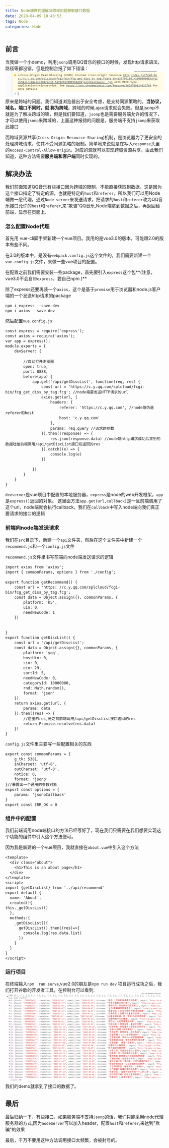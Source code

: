 ```yaml
---
title: Node端做代理解决跨域问题获取接口数据
date: 2020-04-09 10:43:53
tags: Node
categories: Node
---
```

## 前言
当我做一个小demo，利用`jsonp`调用QQ音乐的接口的时候，发现http请求语法，路径等都没错，但是控制台报了如下错误：
![cross.png](Node端做代理解决跨域问题获取接口数据/cross.png)
原来是跨域的问题。我们知道浏览器出于安全考虑，是支持同源策略的。**当协议，域名，端口不同时，就 称为跨域**。跨域的时候,ajax请求就会失败。但是jsonp不就是为了解决跨域的嘛，但是我们要知道，`jsonp`也是需要服务端允许的情况下，才可以使用`jsonp`来跨域的，上面这种报错的问题是，服务端不支持`jsonp`来获取此接口

而跨域资源共享(`Cross-Origin-Resource-Sharing`)机制，是浏览器为了更安全的处理跨域请求，使其不受同源策略的限制。简单地来说就是在写入`response`头里的`Access-Control-Allow-Origin`。对应的源就可以实现跨域资源共享。由此我们知道，这种方法需要**服务端和客户端**同时实现的。

## 解决办法
我们前面知道QQ音乐有些接口因为跨域的限制，不能直接获取到数据。这是因为这个接口指定了特定的源，也就是特定的`host`和`referer`，所以我们可以用Node端做一层代理，通过`Node server`来发送请求，把请求的`host`和`referer`改为QQ音乐接口允许的`host`和`referer`,来“欺骗”QQ音乐,Node端拿到数据之后，再返回给前端，显示在页面上.

### 怎么配置Node代理

首先用 vue-cli脚手架新建一个vue项目。我用的是vue3.0的版本，可能跟2.0的版本有些不同。

在3.0的版本中，是没有`webpack.config.js`这个文件的，我们需要新建一个`vue.config.js`文件，来做一些vue项目的配置。

在配置之前我们需要安装一些package，首先要引入`express`这个包**(注意，vue3.0不会自带`express`，要自己npm )**

除了express还要再装一个`axios`，这个是基于`promise`用于浏览器和node.js客户端的一个发送http请求的package
```
npm i express --save-dev
npm i axios --save-dev
```
然后配置`vue.config.js`
```
const express = require('express');
const axios = require('axios');
var app = express();
module.exports = {
    devServer: {

        //自动打开浏览器
        open: true,
        port: 8888,
        before(app) {
            app.get('/api/getDiscList', function(req, res) {
                const url = 'https://c.y.qq.com/splcloud/fcgi-bin/fcg_get_diss_by_tag.fcg'; //node端要发送HTTP请求的url
                axios.get(url, {
                    headers: {
                        referer: 'https://c.y.qq.com', //node端伪造referer和host
                        host: 'c.y.qq.com'
                    },
                    params: req.query //请求的参数
                }).then((response) => {
                    res.json(response.data) //node端http请求成功后拿到的数据吐给前端调用/api/getDiscList接口后返回的res
                }).catch((e) => {
                    console.log(e)
                })

            })
        }
    }
}
```
`devserver`是vue项目中配置的本地服务器，`express`是node的web开发框架，`app`是`express()`返回的对象。
这里面方法`app.get(url,callback)`是一旦前端调用了这个url，node端就会执行callback，我们在`callback`中写入node端向我们真正要请求的接口的逻辑

### 前端向node端发送请求
我们在`src`目录下，新建一个`api`文件夹，然后在这个文件夹中新建一个`recommend.js`和一个`config.js`文件  

`recommend.js`文件里书写前端向node端发送请求的逻辑
```
import axios from 'axios';
import { commonParams, options } from './config';

export function getRecommend() {
    const url = 'https: //c.y.qq.com/splcloud/fcgi-bin/fcg_get_diss_by_tag.fcg';
    const data = Object.assign({}, commonParams, {
        platform: 'h5',
        uin: 0,
        needNewCode: 1
    })


}
export function getDiscList() {
    const url = '/api/getDiscList';
    const data = Object.assign({}, commonParams, {
        platform: 'yqq',
        hostUin: 0,
        sin: 0,
        ein: 29,
        sortId: 5,
        needNewCode: 0,
        categoryId: 10000000,
        rnd: Math.random(),
        format: 'json'
    })
    return axios.get(url, {
        params: data
    }).then((res) => {
        //这里的res,是之前前端调用/api/getDiscList接口返回的res
        return Promise.resolve(res.data)
    })
}
```
`config.js`文件里主要写一些配置相关的东西
```
export const commonParams = {
    g_tk: 5381,
    inCharset: 'utf-8',
    outCharset: 'utf-8',
    notice: 0,
    format: 'jsonp'
}//暴露出一个通用的参数对象
export const options = {
    params: 'jsonpCallback'
}
export const ERR_OK = 0
```

### 组件中的配置
我们前端调用node端接口的方法已经写好了，现在我们只需要在我们想要实现这个功能的组件中引入这个方法便可。

因为我是新建的一个vue项目，我就直接在`about.vue`中引入这个方法
```
<template>
  <div class="about">
    <h1>This is an about page</h1>
  </div>
</template>
<script>
import {getDiscList} from '../api/recommend'
export default {
  name: 'About',
  created(){
this._getDiscList()
  },
  methods:{
    _getDiscList(){
      getDiscList().then((res)=>{
        console.log(res.data.list)
      })
    }
  }
}
</script>

```
### 运行项目
在终端输入`npm  run serve`,vue2.0的朋友是`npm run dev`
项目运行成功之后，我们打开谷歌的开发者工具，在控制台可以看到:
![result.png](Node端做代理解决跨域问题获取接口数据/result.png)
我们的demo就拿到了接口的数据了。

## 最后
最后归纳一下，有些接口，如果服务端不支持`Jsonp`的话，我们只能采用node代理服务器的方式,因为`nodeServer`可以加入header，配置`host`和`referer`,来达到"欺骗"的效果

最后，千万不要用这种方法调用接口太频繁，会被封号的。



